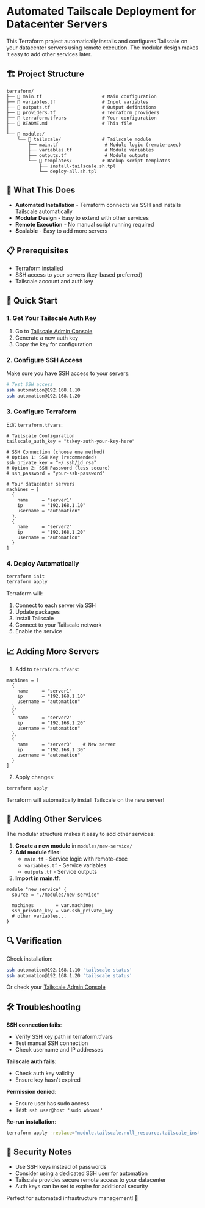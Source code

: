 # Automated Tailscale Deployment for Datacenter Servers

This Terraform project automatically installs and configures Tailscale on your datacenter servers using remote execution. The modular design makes it easy to add other services later.

## 🏗️ Project Structure

```
terraform/
├── 📄 main.tf                      # Main configuration
├── 📄 variables.tf                 # Input variables
├── 📄 outputs.tf                   # Output definitions
├── 📄 providers.tf                 # Terraform providers
├── 📄 terraform.tfvars             # Your configuration
├── 📄 README.md                    # This file
│
└── 📂 modules/
    └── 📂 tailscale/               # Tailscale module
        ├── main.tf                 # Module logic (remote-exec)
        ├── variables.tf            # Module variables
        ├── outputs.tf              # Module outputs
        └── 📂 templates/           # Backup script templates
            ├── install-tailscale.sh.tpl
            └── deploy-all.sh.tpl
```

## 🎯 What This Does

- **Automated Installation** - Terraform connects via SSH and installs Tailscale automatically
- **Modular Design** - Easy to extend with other services
- **Remote Execution** - No manual script running required
- **Scalable** - Easy to add more servers

## 📋 Prerequisites

- Terraform installed
- SSH access to your servers (key-based preferred)
- Tailscale account and auth key

## 🚀 Quick Start

### 1. Get Your Tailscale Auth Key

1. Go to [Tailscale Admin Console](https://login.tailscale.com/admin/settings/keys)
2. Generate a new auth key
3. Copy the key for configuration

### 2. Configure SSH Access

Make sure you have SSH access to your servers:
```bash
# Test SSH access
ssh automation@192.168.1.10
ssh automation@192.168.1.20
```

### 3. Configure Terraform

Edit `terraform.tfvars`:

```hcl
# Tailscale Configuration
tailscale_auth_key = "tskey-auth-your-key-here"

# SSH Connection (choose one method)
# Option 1: SSH Key (recommended)
ssh_private_key = "~/.ssh/id_rsa"
# Option 2: SSH Password (less secure)
# ssh_password = "your-ssh-password"

# Your datacenter servers
machines = [
  {
    name     = "server1"
    ip       = "192.168.1.10"
    username = "automation"
  },
  {
    name     = "server2"
    ip       = "192.168.1.20"
    username = "automation"
  }
]
```

### 4. Deploy Automatically

```bash
terraform init
terraform apply
```

Terraform will:
1. Connect to each server via SSH
2. Update packages
3. Install Tailscale
4. Connect to your Tailscale network
5. Enable the service

## 📈 Adding More Servers

1. Add to `terraform.tfvars`:
```hcl
machines = [
  {
    name     = "server1"
    ip       = "192.168.1.10"
    username = "automation"
  },
  {
    name     = "server2"
    ip       = "192.168.1.20"
    username = "automation"
  },
  {
    name     = "server3"    # New server
    ip       = "192.168.1.30"
    username = "automation"
  }
]
```

2. Apply changes:
```bash
terraform apply
```

Terraform will automatically install Tailscale on the new server!

## 🔧 Adding Other Services

The modular structure makes it easy to add other services:

1. **Create a new module** in `modules/new-service/`
2. **Add module files**:
   - `main.tf` - Service logic with remote-exec
   - `variables.tf` - Service variables
   - `outputs.tf` - Service outputs
3. **Import in main.tf**:
```hcl
module "new_service" {
  source = "./modules/new-service"
  
  machines        = var.machines
  ssh_private_key = var.ssh_private_key
  # other variables...
}
```

## 🔍 Verification

Check installation:
```bash
ssh automation@192.168.1.10 'tailscale status'
ssh automation@192.168.1.20 'tailscale status'
```

Or check your [Tailscale Admin Console](https://login.tailscale.com/admin/machines)

## 🛠️ Troubleshooting

**SSH connection fails**: 
- Verify SSH key path in terraform.tfvars
- Test manual SSH connection
- Check username and IP addresses

**Tailscale auth fails**: 
- Check auth key validity
- Ensure key hasn't expired

**Permission denied**: 
- Ensure user has sudo access
- Test: `ssh user@host 'sudo whoami'`

**Re-run installation**:
```bash
terraform apply -replace="module.tailscale.null_resource.tailscale_install[\"server1\"]"
```

## 🔐 Security Notes

- Use SSH keys instead of passwords
- Consider using a dedicated SSH user for automation
- Tailscale provides secure remote access to your datacenter
- Auth keys can be set to expire for additional security

Perfect for automated infrastructure management! 🎉 